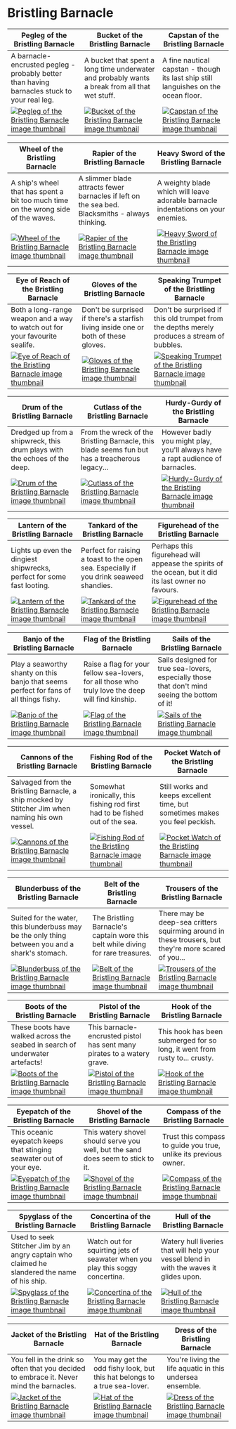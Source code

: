 # Bristling Barnacle

| Pegleg of the Bristling Barnacle | Bucket of the Bristling Barnacle | Capstan of the Bristling Barnacle |
| -------------------------------- | -------------------------------- | --------------------------------- |
| A barnacle-encrusted pegleg - probably better than having barnacles stuck to your real leg. | A bucket that spent a long time underwater and probably wants a break from all that wet stuff. | A fine nautical capstan - though its last ship still languishes on the ocean floor. |
| [![Pegleg of the Bristling Barnacle image thumbnail](https://seaofthieves.wiki.gg/images/8/8b/Pegleg_of_the_Bristling_Barnacle.png)](https://seaofthieves.wiki.gg/wiki/Pegleg_of_the_Bristling_Barnacle) | [![Bucket of the Bristling Barnacle image thumbnail](https://seaofthieves.wiki.gg/images/a/a7/Bucket_of_the_Bristling_Barnacle.png)](https://seaofthieves.wiki.gg/wiki/Bucket_of_the_Bristling_Barnacle) | [![Capstan of the Bristling Barnacle image thumbnail](https://seaofthieves.wiki.gg/images/d/da/Capstan_of_the_Bristling_Barnacle.png)](https://seaofthieves.wiki.gg/wiki/Capstan_of_the_Bristling_Barnacle) |

| Wheel of the Bristling Barnacle | Rapier of the Bristling Barnacle | Heavy Sword of the Bristling Barnacle |
| ------------------------------- | -------------------------------- | ------------------------------------- |
| A ship's wheel that has spent a bit too much time on the wrong side of the waves. | A slimmer blade attracts fewer barnacles if left on the sea bed. Blacksmiths - always thinking. | A weighty blade which will leave adorable barnacle indentations on your enemies. |
| [![Wheel of the Bristling Barnacle image thumbnail](https://seaofthieves.wiki.gg/images/f/fb/Wheel_of_the_Bristling_Barnacle.png)](https://seaofthieves.wiki.gg/wiki/Wheel_of_the_Bristling_Barnacle) | [![Rapier of the Bristling Barnacle image thumbnail](https://seaofthieves.wiki.gg/images/b/b1/Rapier_of_the_Bristling_Barnacle.png)](https://seaofthieves.wiki.gg/wiki/Rapier_of_the_Bristling_Barnacle) | [![Heavy Sword of the Bristling Barnacle image thumbnail](https://seaofthieves.wiki.gg/images/f/f0/Heavy_Sword_of_the_Bristling_Barnacle.png)](https://seaofthieves.wiki.gg/wiki/Heavy_Sword_of_the_Bristling_Barnacle) |

| Eye of Reach of the Bristling Barnacle | Gloves of the Bristling Barnacle | Speaking Trumpet of the Bristling Barnacle |
| -------------------------------------- | -------------------------------- | ------------------------------------------ |
| Both a long-range weapon and a way to watch out for your favourite sealife. | Don't be surprised if there's a starfish living inside one or both of these gloves. | Don't be surprised if this old trumpet from the depths merely produces a stream of bubbles. |
| [![Eye of Reach of the Bristling Barnacle image thumbnail](https://seaofthieves.wiki.gg/images/6/69/Eye_of_Reach_of_the_Bristling_Barnacle.png)](https://seaofthieves.wiki.gg/wiki/Eye_of_Reach_of_the_Bristling_Barnacle) | [![Gloves of the Bristling Barnacle image thumbnail](https://seaofthieves.wiki.gg/images/9/97/Gloves_of_the_Bristling_Barnacle.png)](https://seaofthieves.wiki.gg/wiki/Gloves_of_the_Bristling_Barnacle) | [![Speaking Trumpet of the Bristling Barnacle image thumbnail](https://seaofthieves.wiki.gg/images/e/ef/Speaking_Trumpet_of_the_Bristling_Barnacle.png)](https://seaofthieves.wiki.gg/wiki/Speaking_Trumpet_of_the_Bristling_Barnacle) |

| Drum of the Bristling Barnacle | Cutlass of the Bristling Barnacle | Hurdy-Gurdy of the Bristling Barnacle |
| ------------------------------ | --------------------------------- | ------------------------------------- |
| Dredged up from a shipwreck, this drum plays with the echoes of the deep. | From the wreck of the Bristling Barnacle, this blade seems fun but has a treacherous legacy... | However badly you might play, you'll always have a rapt audience of barnacles. |
| [![Drum of the Bristling Barnacle image thumbnail](https://seaofthieves.wiki.gg/images/4/4c/Drum_of_the_Bristling_Barnacle.png)](https://seaofthieves.wiki.gg/wiki/Drum_of_the_Bristling_Barnacle) | [![Cutlass of the Bristling Barnacle image thumbnail](https://seaofthieves.wiki.gg/images/b/bb/Cutlass_of_the_Bristling_Barnacle.png)](https://seaofthieves.wiki.gg/wiki/Cutlass_of_the_Bristling_Barnacle) | [![Hurdy-Gurdy of the Bristling Barnacle image thumbnail](https://seaofthieves.wiki.gg/images/f/f5/Hurdy-Gurdy_of_the_Bristling_Barnacle.png)](https://seaofthieves.wiki.gg/wiki/Hurdy-Gurdy_of_the_Bristling_Barnacle) |

| Lantern of the Bristling Barnacle | Tankard of the Bristling Barnacle | Figurehead of the Bristling Barnacle |
| --------------------------------- | --------------------------------- | ------------------------------------ |
| Lights up even the dingiest shipwrecks, perfect for some fast looting. | Perfect for raising a toast to the open sea. Especially if you drink seaweed shandies. | Perhaps this figurehead will appease the spirits of the ocean, but it did its last owner no favours. |
| [![Lantern of the Bristling Barnacle image thumbnail](https://seaofthieves.wiki.gg/images/4/41/Lantern_of_the_Bristling_Barnacle.png)](https://seaofthieves.wiki.gg/wiki/Lantern_of_the_Bristling_Barnacle) | [![Tankard of the Bristling Barnacle image thumbnail](https://seaofthieves.wiki.gg/images/8/8d/Tankard_of_the_Bristling_Barnacle.png)](https://seaofthieves.wiki.gg/wiki/Tankard_of_the_Bristling_Barnacle) | [![Figurehead of the Bristling Barnacle image thumbnail](https://seaofthieves.wiki.gg/images/f/fc/Figurehead_of_the_Bristling_Barnacle.png)](https://seaofthieves.wiki.gg/wiki/Figurehead_of_the_Bristling_Barnacle) |

| Banjo of the Bristling Barnacle | Flag of the Bristling Barnacle | Sails of the Bristling Barnacle |
| ------------------------------- | ------------------------------ | ------------------------------- |
| Play a seaworthy shanty on this banjo that seems perfect for fans of all things fishy. | Raise a flag for your fellow sea-lovers, for all those who truly love the deep will find kinship. | Sails designed for true sea-lovers, especially those that don't mind seeing the bottom of it! |
| [![Banjo of the Bristling Barnacle image thumbnail](https://seaofthieves.wiki.gg/images/9/90/Banjo_of_the_Bristling_Barnacle.png)](https://seaofthieves.wiki.gg/wiki/Banjo_of_the_Bristling_Barnacle) | [![Flag of the Bristling Barnacle image thumbnail](https://seaofthieves.wiki.gg/images/1/1f/Flag_of_the_Bristling_Barnacle.png)](https://seaofthieves.wiki.gg/wiki/Flag_of_the_Bristling_Barnacle) | [![Sails of the Bristling Barnacle image thumbnail](https://seaofthieves.wiki.gg/images/b/b1/Sails_of_the_Bristling_Barnacle.png)](https://seaofthieves.wiki.gg/wiki/Sails_of_the_Bristling_Barnacle) |

| Cannons of the Bristling Barnacle | Fishing Rod of the Bristling Barnacle | Pocket Watch of the Bristling Barnacle |
| --------------------------------- | ------------------------------------- | -------------------------------------- |
| Salvaged from the Bristling Barnacle, a ship mocked by Stitcher Jim when naming his own vessel. | Somewhat ironically, this fishing rod first had to be fished out of the sea. | Still works and keeps excellent time, but sometimes makes you feel peckish. |
| [![Cannons of the Bristling Barnacle image thumbnail](https://seaofthieves.wiki.gg/images/2/27/Cannons_of_the_Bristling_Barnacle.png)](https://seaofthieves.wiki.gg/wiki/Cannons_of_the_Bristling_Barnacle) | [![Fishing Rod of the Bristling Barnacle image thumbnail](https://seaofthieves.wiki.gg/images/9/9a/Fishing_Rod_of_the_Bristling_Barnacle.png)](https://seaofthieves.wiki.gg/wiki/Fishing_Rod_of_the_Bristling_Barnacle) | [![Pocket Watch of the Bristling Barnacle image thumbnail](https://seaofthieves.wiki.gg/images/9/99/Pocket_Watch_of_the_Bristling_Barnacle.png)](https://seaofthieves.wiki.gg/wiki/Pocket_Watch_of_the_Bristling_Barnacle) |

| Blunderbuss of the Bristling Barnacle | Belt of the Bristling Barnacle | Trousers of the Bristling Barnacle |
| ------------------------------------- | ------------------------------ | ---------------------------------- |
| Suited for the water, this blunderbuss may be the only thing between you and a shark's stomach. | The Bristling Barnacle's captain wore this belt while diving for rare treasures. | There may be deep-sea critters squirming around in these trousers, but they're more scared of you... |
| [![Blunderbuss of the Bristling Barnacle image thumbnail](https://seaofthieves.wiki.gg/images/7/7d/Blunderbuss_of_the_Bristling_Barnacle.png)](https://seaofthieves.wiki.gg/wiki/Blunderbuss_of_the_Bristling_Barnacle) | [![Belt of the Bristling Barnacle image thumbnail](https://seaofthieves.wiki.gg/images/9/9a/Belt_of_the_Bristling_Barnacle.png)](https://seaofthieves.wiki.gg/wiki/Belt_of_the_Bristling_Barnacle) | [![Trousers of the Bristling Barnacle image thumbnail](https://seaofthieves.wiki.gg/images/f/f0/Trousers_of_the_Bristling_Barnacle.png)](https://seaofthieves.wiki.gg/wiki/Trousers_of_the_Bristling_Barnacle) |

| Boots of the Bristling Barnacle | Pistol of the Bristling Barnacle | Hook of the Bristling Barnacle |
| ------------------------------- | -------------------------------- | ------------------------------ |
| These boots have walked across the seabed in search of underwater artefacts! | This barnacle-encrusted pistol has sent many pirates to a watery grave. | This hook has been submerged for so long, it went from rusty to... crusty. |
| [![Boots of the Bristling Barnacle image thumbnail](https://seaofthieves.wiki.gg/images/d/df/Boots_of_the_Bristling_Barnacle.png)](https://seaofthieves.wiki.gg/wiki/Boots_of_the_Bristling_Barnacle) | [![Pistol of the Bristling Barnacle image thumbnail](https://seaofthieves.wiki.gg/images/b/b9/Pistol_of_the_Bristling_Barnacle.png)](https://seaofthieves.wiki.gg/wiki/Pistol_of_the_Bristling_Barnacle) | [![Hook of the Bristling Barnacle image thumbnail](https://seaofthieves.wiki.gg/images/1/19/Hook_of_the_Bristling_Barnacle.png)](https://seaofthieves.wiki.gg/wiki/Hook_of_the_Bristling_Barnacle) |

| Eyepatch of the Bristling Barnacle | Shovel of the Bristling Barnacle | Compass of the Bristling Barnacle |
| ---------------------------------- | -------------------------------- | --------------------------------- |
| This oceanic eyepatch keeps that stinging seawater out of your eye. | This watery shovel should serve you well, but the sand does seem to stick to it. | Trust this compass to guide you true, unlike its previous owner. |
| [![Eyepatch of the Bristling Barnacle image thumbnail](https://seaofthieves.wiki.gg/images/2/2f/Eyepatch_of_the_Bristling_Barnacle.png)](https://seaofthieves.wiki.gg/wiki/Eyepatch_of_the_Bristling_Barnacle) | [![Shovel of the Bristling Barnacle image thumbnail](https://seaofthieves.wiki.gg/images/1/1a/Shovel_of_the_Bristling_Barnacle.png)](https://seaofthieves.wiki.gg/wiki/Shovel_of_the_Bristling_Barnacle) | [![Compass of the Bristling Barnacle image thumbnail](https://seaofthieves.wiki.gg/images/5/5e/Compass_of_the_Bristling_Barnacle.png)](https://seaofthieves.wiki.gg/wiki/Compass_of_the_Bristling_Barnacle) |

| Spyglass of the Bristling Barnacle | Concertina of the Bristling Barnacle | Hull of the Bristling Barnacle |
| ---------------------------------- | ------------------------------------ | ------------------------------ |
| Used to seek Stitcher Jim by an angry captain who claimed he slandered the name of his ship. | Watch out for squirting jets of seawater when you play this soggy concertina. | Watery hull liveries that will help your vessel blend in with the waves it glides upon. |
| [![Spyglass of the Bristling Barnacle image thumbnail](https://seaofthieves.wiki.gg/images/8/8b/Spyglass_of_the_Bristling_Barnacle.png)](https://seaofthieves.wiki.gg/wiki/Spyglass_of_the_Bristling_Barnacle) | [![Concertina of the Bristling Barnacle image thumbnail](https://seaofthieves.wiki.gg/images/c/cb/Concertina_of_the_Bristling_Barnacle.png)](https://seaofthieves.wiki.gg/wiki/Concertina_of_the_Bristling_Barnacle) | [![Hull of the Bristling Barnacle image thumbnail](https://seaofthieves.wiki.gg/images/c/c8/Hull_of_the_Bristling_Barnacle.png)](https://seaofthieves.wiki.gg/wiki/Hull_of_the_Bristling_Barnacle) |

| Jacket of the Bristling Barnacle | Hat of the Bristling Barnacle | Dress of the Bristling Barnacle |
| -------------------------------- | ----------------------------- | ------------------------------- |
| You fell in the drink so often that you decided to embrace it. Never mind the barnacles. | You may get the odd fishy look, but this hat belongs to a true sea-lover. | You're living the life aquatic in this undersea ensemble. |
| [![Jacket of the Bristling Barnacle image thumbnail](https://seaofthieves.wiki.gg/images/4/4a/Jacket_of_the_Bristling_Barnacle.png)](https://seaofthieves.wiki.gg/wiki/Jacket_of_the_Bristling_Barnacle) | [![Hat of the Bristling Barnacle image thumbnail](https://seaofthieves.wiki.gg/images/4/4a/Hat_of_the_Bristling_Barnacle.png)](https://seaofthieves.wiki.gg/wiki/Hat_of_the_Bristling_Barnacle) | [![Dress of the Bristling Barnacle image thumbnail](https://seaofthieves.wiki.gg/images/a/a7/Dress_of_the_Bristling_Barnacle.png)](https://seaofthieves.wiki.gg/wiki/Dress_of_the_Bristling_Barnacle) |
